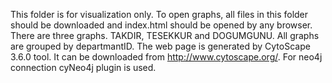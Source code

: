 This folder is for visualization only. To open graphs, all files in this folder should be downloaded and index.html should be opened by any browser. 
There are three graphs. TAKDIR, TESEKKUR and DOGUMGUNU. All graphs are grouped by departmantID. The web page is generated by CytoScape 3.6.0 tool. It can be downloaded from http://www.cytoscape.org/. For neo4j connection cyNeo4j plugin is used. 
